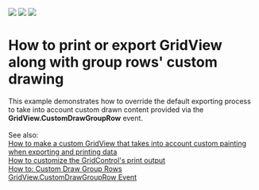<!-- default badges list -->
![](https://img.shields.io/endpoint?url=https://codecentral.devexpress.com/api/v1/VersionRange/128630816/23.1.1%2B)
[![](https://img.shields.io/badge/Open_in_DevExpress_Support_Center-FF7200?style=flat-square&logo=DevExpress&logoColor=white)](https://supportcenter.devexpress.com/ticket/details/T318109)
[![](https://img.shields.io/badge/📖_How_to_use_DevExpress_Examples-e9f6fc?style=flat-square)](https://docs.devexpress.com/GeneralInformation/403183)
<!-- default badges end -->
# How to print or export GridView along with group rows' custom drawing


This example demonstrates how to override the default exporting process to take into account custom drawn content provided via the <strong>GridView.CustomDrawGroupRow</strong> event.<br><br>See also:<br><a href="https://www.devexpress.com/Support/Center/p/KA18868">How to make a custom GridView that takes into account custom painting when exporting and printing data </a><br><a href="https://www.devexpress.com/Support/Center/p/E2667">How to customize the GridControl's print output </a><br><a href="https://documentation.devexpress.com/#WindowsForms/CustomDocument3029">How to: Custom Draw Group Rows</a><br><a href="https://documentation.devexpress.com/#WindowsForms/DevExpressXtraGridViewsGridGridView_CustomDrawGroupRowtopic">GridView.CustomDrawGroupRow Event</a>

<br/>


